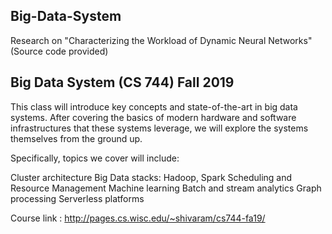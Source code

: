 ## Big-Data-System
Research on "Characterizing the Workload of Dynamic Neural Networks" (Source code provided)


## Big Data System (CS 744) Fall 2019

This class will introduce key concepts and state-of-the-art in big data systems. After covering the basics of modern hardware and software infrastructures that these systems leverage, we will explore the systems themselves from the ground up.

Specifically, topics we cover will include:

Cluster architecture
Big Data stacks: Hadoop, Spark
Scheduling and Resource Management
Machine learning
Batch and stream analytics
Graph processing
Serverless platforms

Course link : http://pages.cs.wisc.edu/~shivaram/cs744-fa19/
